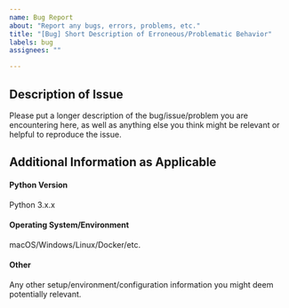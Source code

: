 ```yaml
---
name: Bug Report
about: "Report any bugs, errors, problems, etc."
title: "[Bug] Short Description of Erroneous/Problematic Behavior"
labels: bug
assignees: ""

---
```


## Description of Issue
Please put a longer description of the bug/issue/problem you are encountering here, as well as anything else you think might be relevant or helpful to reproduce the issue.

## Additional Information as Applicable

#### Python Version
Python 3.x.x

#### Operating System/Environment
macOS/Windows/Linux/Docker/etc.

#### Other
Any other setup/environment/configuration information you might deem potentially relevant.
